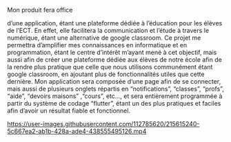  Mon produit fera office

d’une application, étant une plateforme dédiée à l’éducation pour les élèves de l’ECT. En effet, elle facilitera la communication  et l’étude à travers le numérique, étant une alternative de google classroom. Ce projet me permettra d’amplifier mes connaissances en informatique et en programmation, étant le centre d’intérêt m’ayant mené à cet objectif, mais aussi afin de créer une plateforme dédiée aux élèves de notre école afin de la rendre plus pratique que celle que nous utilisons communément étant google classroom, en ajoutant plus de fonctionnalités utiles que cette dernière. Mon application sera composée d’une page afin de se connecter, mais aussi de plusieurs onglets répartis en “notifications”, “classes”, “profs”, “aide”, “devoirs maisons” ,“cours”, etc…, et sera entièrement programmée à partir du système de codage “flutter”, étant un des plus pratiques et faciles afin d’avoir un résultat fiable et fonctionnel.  

https://user-images.githubusercontent.com/112785620/215615240-5c667ea2-ab1b-428a-ade4-438555495126.mp4

